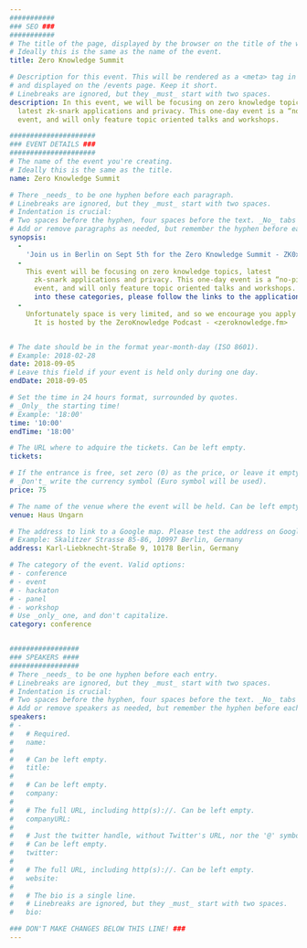 ```yaml
---
###########
### SEO ###
###########
# The title of the page, displayed by the browser on the title of the window.
# Ideally this is the same as the name of the event.
title: Zero Knowledge Summit 

# Description for this event. This will be rendered as a <meta> tag in the HTML, 
# and displayed on the /events page. Keep it short.
# Linebreaks are ignored, but they _must_ start with two spaces.
description: In this event, we will be focusing on zero knowledge topics,
  latest zk-snark applications and privacy. This one-day event is a “no-pitch”
  event, and will only feature topic oriented talks and workshops. 

#####################
### EVENT DETAILS ###
#####################
# The name of the event you're creating.
# Ideally this is the same as the title.
name: Zero Knowledge Summit 

# There _needs_ to be one hyphen before each paragraph.
# Linebreaks are ignored, but they _must_ start with two spaces.
# Indentation is crucial:
# Two spaces before the hyphen, four spaces before the text. _No_ tabs allowed.
# Add or remove paragraphs as needed, but remember the hyphen before each entry.
synopsis:
  -
    'Join us in Berlin on Sept 5th for the Zero Knowledge Summit - ZK0x02.'
  -
    This event will be focusing on zero knowledge topics, latest
      zk-snark applications and privacy. This one-day event is a “no-pitch”
      event, and will only feature topic oriented talks and workshops. Attendees will consist primarily of privacy  researchers, practitioners, influencers, and developers working on zero knowledge topics. If you fall
      into these categories, please follow the links to the application form here: <http://www.zeroknowledge.fm/summit>
  -
    Unfortunately space is very limited, and so we encourage you apply early.
      It is hosted by the ZeroKnowledge Podcast - <zeroknowledge.fm>


# The date should be in the format year-month-day (ISO 8601).
# Example: 2018-02-28
date: 2018-09-05
# Leave this field if your event is held only during one day.
endDate: 2018-09-05

# Set the time in 24 hours format, surrounded by quotes.
# _Only_ the starting time!
# Example: '18:00'
time: '10:00'
endTime: '18:00'

# The URL where to adquire the tickets. Can be left empty.
tickets: 

# If the entrance is free, set zero (0) as the price, or leave it empty.
# _Don't_ write the currency symbol (Euro symbol will be used).
price: 75

# The name of the venue where the event will be held. Can be left empty.
venue: Haus Ungarn

# The address to link to a Google map. Please test the address on Google Maps.
# Example: Skalitzer Strasse 85-86, 10997 Berlin, Germany
address: Karl-Liebknecht-Straße 9, 10178 Berlin, Germany

# The category of the event. Valid options:
# - conference
# - event
# - hackaton
# - panel
# - workshop
# Use _only_ one, and don't capitalize.
category: conference


#################
### SPEAKERS ####
#################
# There _needs_ to be one hyphen before each entry.
# Linebreaks are ignored, but they _must_ start with two spaces.
# Indentation is crucial:
# Two spaces before the hyphen, four spaces before the text. _No_ tabs allowed.
# Add or remove speakers as needed, but remember the hyphen before each entry.
speakers:
# -
#   # Required.
#   name: 
#
#   # Can be left empty.
#   title: 
#
#   # Can be left empty.
#   company: 
#
#   # The full URL, including http(s)://. Can be left empty.
#   companyURL: 
#
#   # Just the twitter handle, without Twitter's URL, nor the '@' symbol.
#   # Can be left empty.
#   twitter: 
#
#   # The full URL, including http(s)://. Can be left empty.
#   website: 
#
#   # The bio is a single line. 
#   # Linebreaks are ignored, but they _must_ start with two spaces.
#   bio: 

### DON'T MAKE CHANGES BELOW THIS LINE! ###
---
```

<!-- ### DON'T MAKE CHANGES BELOW THIS LINE! ### -->

<Event-Content/>
